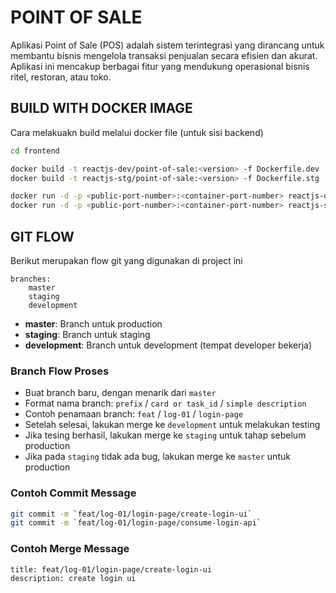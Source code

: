 # POINT OF SALE

Aplikasi Point of Sale (POS) adalah sistem terintegrasi yang dirancang untuk membantu bisnis mengelola transaksi penjualan secara efisien dan akurat. Aplikasi ini mencakup berbagai fitur  yang mendukung operasional bisnis ritel, restoran, atau toko.

## BUILD WITH DOCKER IMAGE

Cara melakuakn build melalui docker file (untuk sisi backend)

```bash
cd frontend

docker build -t reactjs-dev/point-of-sale:<version> -f Dockerfile.dev .
docker build -t reactjs-stg/point-of-sale:<version> -f Dockerfile.stg .

docker run -d -p <public-port-number>:<container-port-number> reactjs-dev/point-of-sale:<version>
docker run -d -p <public-port-number>:<container-port-number> reactjs-stg/point-of-sale:1.0.0
```

## GIT FLOW

Berikut merupakan flow git yang digunakan di project ini

```plaintext
branches:
    master
    staging
    development
```

- **master**: Branch untuk production
- **staging**: Branch untuk staging
- **development**: Branch untuk development (tempat developer bekerja)

### Branch Flow Proses

- Buat branch baru, dengan menarik dari `master`
- Format nama branch: `prefix` / `card or task_id` / `simple description`
- Contoh penamaan branch: `feat` / `log-01` / `login-page`
- Setelah selesai, lakukan merge ke `development` untuk melakukan testing
- Jika tesing berhasil, lakukan merge ke `staging` untuk tahap sebelum production
- Jika pada `staging` tidak ada bug, lakukan merge ke `master` untuk production

### Contoh Commit Message

```bash
git commit -m `feat/log-01/login-page/create-login-ui`
git commit -m `feat/log-01/login-page/consume-login-api`
```

### Contoh Merge Message

```plaintext
title: feat/log-01/login-page/create-login-ui
description: create login ui
```